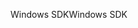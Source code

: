 <span data-ttu-id="db9b7-101">Windows SDK</span><span class="sxs-lookup"><span data-stu-id="db9b7-101">Windows SDK</span></span>